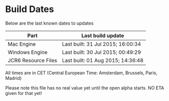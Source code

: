 # Build Dates

Below are the last known dates to updates

Part | Last build update
-----|-----
Mac Engine | Last built: 31 Jul 2015; 16:00:34
Windows Engine | Last built: 30 Jul 2015; 00:49:29
JCR6 Resource Files | Last built: 01 Aug 2015; 14:36:48
All times are in CET (Central European Time: Amsterdam, Brussels, Paris, Madrid)


Please note this file has no real value yet until the open alpha starts. NO ETA given for that yet!
